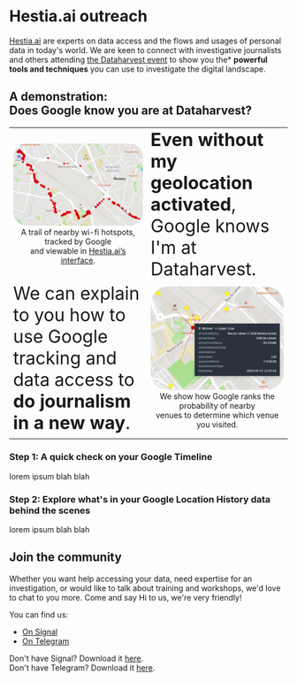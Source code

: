 # Hestia.ai outreach

[Hestia.ai](https://www.hestia.ai/en/about) are experts on data access and the flows and usages of personal data in today's world. We are keen to connect with investigative journalists and others attending [the Dataharvest event](https://dataharvest.eu/) to show you the* **powerful tools and techniques** you can use to investigate the digital landscape.

## A demonstration: <br/>Does Google know you are at Dataharvest?

| | |
|--|--|
|<div style="text-align: center;">![A map showing a trail of wi-fi traces recorded by Google](./img/wifi.png)<br/>A trail of nearby wi-fi hotspots, tracked by Google<br/>and viewable in [Hestia.ai’s interface](https://digipower.hestialabs.org/google).</div>|<span style="font-size: xx-large;"><strong>Even without my geolocation activated</strong>, Google knows I'm at Dataharvest.</span> |
|<span style="font-size: xx-large;">We can explain to you how to use Google tracking and data access to <strong>do journalism in a new way</strong>.</span>|<div style="text-align: center;">![A map showing Google's probability rankings of different venues near a visited GPS point](./img/candidates.png)<br/>We show how Google ranks the probability of nearby<br/> venues to determine which venue you visited.</div>|
| | |

### Step 1: A quick check on your Google Timeline

lorem ipsum blah blah

### Step 2: Explore what's in your Google Location History data behind the scenes 

lorem ipsum blah blah

## Join the community

Whether you want help accessing your data, need expertise for an investigation, or would like to talk about training and workshops, we'd love to chat to you more. Come and say Hi to us, we're very friendly!

You can find us:

- [On Signal](https://signal.group/#CjQKIMcHxPUWtz3_m3-OPjLt_PaO2XUfvBqOBCUdq00mHjodEhDHri7O-DS9lNIL9YTdk0Mw)
- [On Telegram](https://t.me/+B0TSoynMW7dmMWM0)

Don't have Signal? Download it [here](https://signal.org/download/).<br/>
Don't have Telegram? Download it [here](https://telegram.org/apps).
